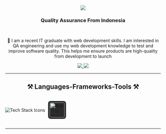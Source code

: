

<h1 align="center">
    <img src="https://readme-typing-svg.herokuapp.com/?font=Righteous&size=35&center=true&vCenter=true&width=500&height=70&duration=4000&lines=Hi+There!+👋;+I'm+Hafis+Hidayattullah!;" />
</h1>

<h3 align="center">Quality Assurance From Indonesia</h3>

<br/>

<div align="center">
 
 🔭  I am a recent IT graduate with web development skills. I am interested in QA engineering and use my web development knowledge to test and improve software quality. This helps me ensure products are high-quality from development to launch

 </div>
 
<div align="center"> 
    
  <a href="https://mail.google.com/mail/?view=cm&fs=1&to=hafis2608@gmail.com" target="_blank">
    <img src="https://img.shields.io/badge/Gmail-333333?style=for-the-badge&logo=gmail&logoColor=red" />
  </a>
  <a href="https://salesp07.github.io" target="_blank">
     <img src="https://img.shields.io/badge/Portfolio-FF5722?style=for-the-badge&logo=todoist&logoColor=white" target="_blank" /> <!-- sqlite, safari, google-chrome are other good icon options -->
  </a>
  
</div>

 <hr/>
 
<h2 align="center">⚒️ Languages-Frameworks-Tools ⚒️</h2>
<br/>
<div align="center">
   <div style="display: flex; align-items: center; gap: 10px;">
    <img src="https://skillicons.dev/icons?i=html,css,vscode,github,git,nodejs,javascript,mysql,cypress,postman" alt="Tech Stack Icons" />
    <img src="https://upload.wikimedia.org/wikipedia/commons/e/e4/Robot-framework-logo.png" alt="Robot Framework" style="width: 48px; height: 48px; border-radius: 8px; background-color: #2b2b2b; padding: 5px;" />
</div>
</a>
</div>
<br/>
<hr/>
<br/>
<br/>
